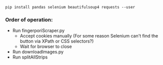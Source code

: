 `pip install pandas selenium beautifulsoup4 requests --user`

### Order of operation:
- Run fingerporiScraper.py
  - Accept cookies manually (For some reason Selenium can't find the button via XPath or CSS selectors?)
  - Wait for browser to close
- Run downloadImages.py
- Run splitAllStrips

